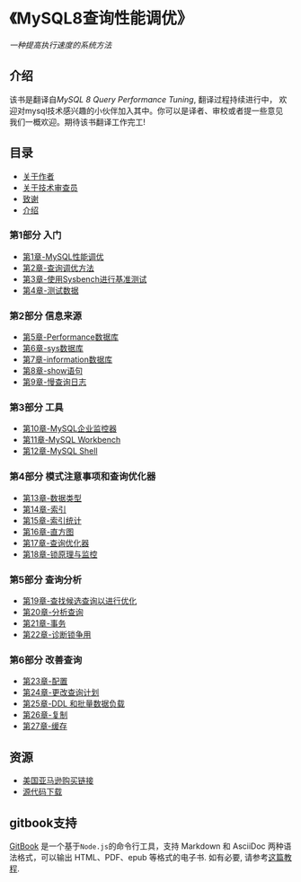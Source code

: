 # 《MySQL8查询性能调优》
*一种提高执行速度的系统方法*

## 介绍
该书是翻译自*MySQL 8 Query Performance Tuning*,  翻译过程持续进行中， 欢迎对mysql技术感兴趣的小伙伴加入其中。你可以是译者、审校或者提一些意见 我们一概欢迎。期待该书翻译工作完工!

## 目录
- [关于作者](关于作者.md)
- [关于技术审查员](关于技术审查员.md)
- [致谢](致谢.md)
- [介绍](介绍.md)

### 第1部分 入门
- [第1章-MySQL性能调优](./第1部分-入门/Chapter1.md)
- [第2章-查询调优方法](./第1部分-入门/Chapter2.md)
- [第3章-使用Sysbench进行基准测试](./第1部分-入门/Chapter3.md)
- [第4章-测试数据](./第1部分-入门/Chapter4.md)

### 第2部分 信息来源
- [第5章-Performance数据库](./第2部分-信息来源/Chapter5.md)
- [第6章-sys数据库](./第2部分-信息来源/Chapter6.md)
- [第7章-information数据库](./第2部分-信息来源/Chapter7.md)
- [第8章-show语句](./第2部分-信息来源/Chapter8.md)
- [第9章-慢查询日志](./第2部分-信息来源/Chapter9.md)

### 第3部分 工具
- [第10章-MySQL企业监控器](./第3部分-工具/Chapter10.md)
- [第11章-MySQL Workbench](./第3部分-工具/Chapter11.md)
- [第12章-MySQL Shell](./第3部分-工具/Chapter12.md)

### 第4部分 模式注意事项和查询优化器
- [第13章-数据类型](./第4部分-模式注意事项和查询优化器/Chapter13.md)
- [第14章-索引](./第4部分-模式注意事项和查询优化器/Chapter14.md)
- [第15章-索引统计](./第4部分-模式注意事项和查询优化器/Chapter15.md)
- [第16章-直方图](./第4部分-模式注意事项和查询优化器/Chapter16.md)
- [第17章-查询优化器](./第4部分-模式注意事项和查询优化器/Chapter17.md)
- [第18章-锁原理与监控](./第4部分-模式注意事项和查询优化器/Chapter18.md)

### 第5部分 查询分析
- [第19章-查找候选查询以进行优化](./第5部分-查询分析/Chapter19.md)
- [第20章-分析查询](./第5部分-查询分析/Chapter20.md)
- [第21章-事务](./第5部分-查询分析/Chapter21.md)
- [第22章-诊断锁争用](./第5部分-查询分析/Chapter22.md)

### 第6部分 改善查询
- [第23章-配置](./第6部分-改善查询/Chapter23.md)
- [第24章-更改查询计划](./第6部分-改善查询/Chapter24.md)
- [第25章-DDL 和批量数据负载](./第6部分-改善查询/Chapter25.md)
- [第26章-复制](./第6部分-改善查询/Chapter26.md)
- [第27章-缓存](./第6部分-改善查询/Chapter27.md)

## 资源
- [美国亚马逊购买链接](https://www.amazon.com/-/zh/MySQL-Query-Performance-Tuning-Systematic/dp/1484255836)
- [源代码下载](https://github.com/Apress/mysql-8-query-perf-tuning)


## gitbook支持
[GitBook](https://www.gitbook.com/) 是一个基于`Node.js`的命令行工具，支持 Markdown 和 AsciiDoc 两种语法格式，可以输出 HTML、PDF、epub 等格式的电子书.
如有必要, 请参考[这篇教程](https://tonydeng.github.io/gitbook-zh/gitbook-howtouse/index.html).
